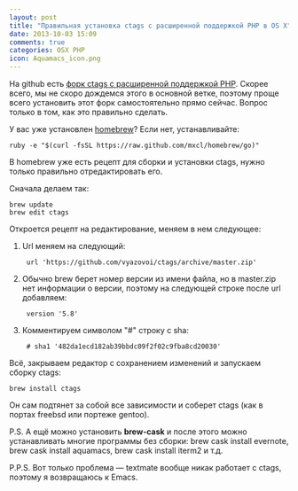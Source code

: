 ```yaml
---
layout: post
title: "Правильная установка ctags с расширенной поддержкой PHP в OS X"
date: 2013-10-03 15:09
comments: true
categories: OSX PHP
icon: Aquamacs_icon.png
---
```

На github есть [форк ctags с расширенной поддержкой PHP](https://github.com/zargener/ctags). Скорее всего, мы не скоро дождемся этого в основной ветке, поэтому проще всего установить этот форк самостоятельно прямо сейчас. Вопрос только в том, как это правильно сделать.

У вас уже установлен [homebrew](http://brew.sh)? Если нет, устанавливайте:

	ruby -e "$(curl -fsSL https://raw.github.com/mxcl/homebrew/go)"

В homebrew уже есть рецепт для сборки и установки ctags, нужно только правильно отредактировать его.

Сначала делаем так:

	brew update
	brew edit ctags

Откроется рецепт на редактирование, меняем в нем следующее:

1. Url меняем на следующий:

		url 'https://github.com/vyazovoi/ctags/archive/master.zip'

2. Обычно brew берет номер версии из имени файла, но в master.zip нет информации о версии, поэтому на следующей строке после url добавляем:

		version '5.8'

3. Комментируем символом "#" строку с sha:

		# sha1 '482da1ecd182ab39bbdc09f2f02c9fba8cd20030'

Всё, закрываем редактор с сохранением изменений и запускаем сборку ctags:

	brew install ctags

Он сам подтянет за собой все зависимости и соберет ctags (как в портах freebsd или портеже gentoo).

P.S. А ещё можно установить **brew-cask** и после этого можно устанавливать многие программы без сборки: brew cask install evernote, brew cask install aquamacs, brew cask install iterm2 и т.д.

P.P.S. Вот только проблема — textmate вообще никак работает с ctags, поэтому я возвращаюсь к Emacs.